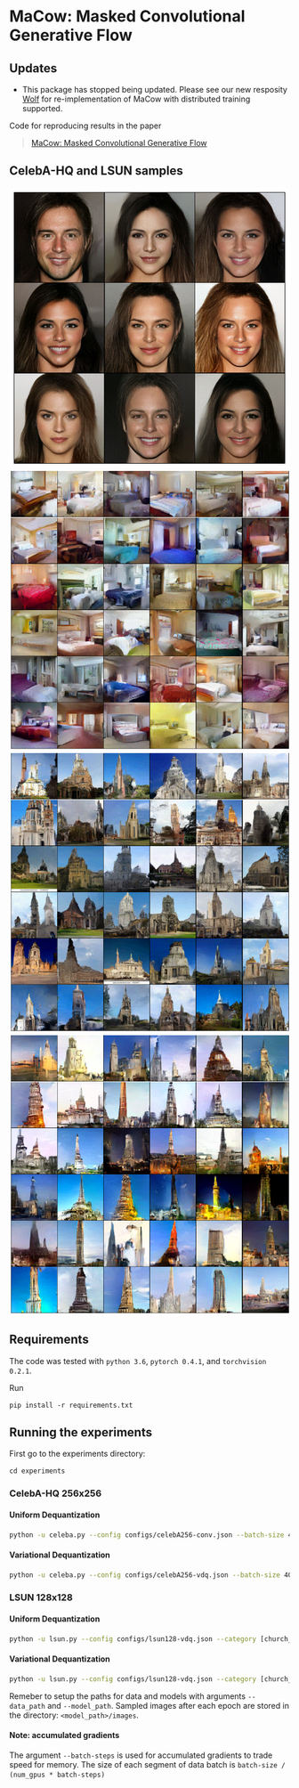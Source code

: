 # MaCow: Masked Convolutional Generative Flow

## Updates
 - This package has stopped being updated. Please see our new resposity [Wolf](https://github.com/XuezheMax/wolf) for re-implementation of MaCow with distributed training supported.

Code for reproducing results in the paper
>[MaCow: Masked Convolutional Generative Flow](https://arxiv.org/abs/1902.04208)

## CelebA-HQ and LSUN samples
<img src="./docs/images/celeba_sample.png" width="600"/>
<img src="./docs/images/bedroom_sample36.png" width="600"/>
<img src="./docs/images/church_sample36.png" width="600"/>
<img src="./docs/images/tower_sample36.png" width="600"/>

## Requirements
The code was tested with `python 3.6`, `pytorch 0.4.1`, and `torchvision 0.2.1`.

Run
```
pip install -r requirements.txt
```

## Running the experiments
First go to the experiments directory:
```
cd experiments
```

### CelebA-HQ 256x256
#### Uniform Dequantization
```bash
python -u celeba.py --config configs/celebA256-conv.json --batch-size 40 --batch-steps 10 --image-size 256 --n_bits 5 --dequant uniform --data_path '<data_path>' --model_path '<model_path>'
```
#### Variational Dequantization
```bash
python -u celeba.py --config configs/celebA256-vdq.json --batch-size 40 --batch-steps 10 --image-size 256 --n_bits 5 --dequant variational --data_path '<data_path>' --model_path '<model_path>' --train_k 2
```

### LSUN 128x128
#### Uniform Dequantization
```bash
python -u lsun.py --config configs/lsun128-vdq.json --category [church_outdorr|tower|bedroom] --image-size 128 --batch-size 160 --batch-steps 16 --data_path '<data_path>' --model_path '<model_path>' --dequant uniform --n_bits 5
```
#### Variational Dequantization
```bash
python -u lsun.py --config configs/lsun128-vdq.json --category [church_outdorr|tower|bedroom] --image-size 128 --batch-size 160 --batch-steps 16 --data_path '<data_path>' --model_path '<model_path>' --dequant variational --n_bits 5 --train_k 3
```

Remeber to setup the paths for data and models with arguments `--data_path` and `--model_path`.
Sampled images after each epoch are stored in the directory: `<model_path>/images`. 

#### Note: accumulated gradients
The argument `--batch-steps` is used for accumulated gradients to trade speed for memory.
The size of each segment of data batch is `batch-size / (num_gpus * batch-steps)`
